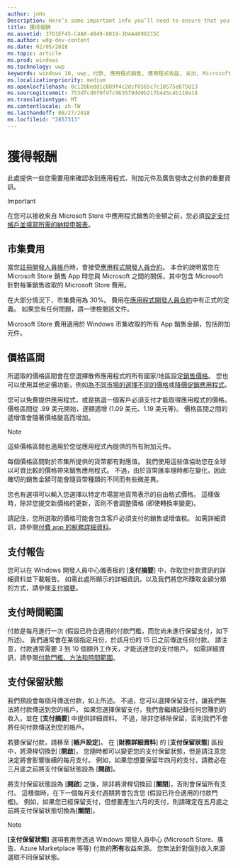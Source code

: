 ```yaml
---
author: jnHs
Description: Here’s some important info you’ll need to ensure that you receive payment for your apps, in-app products (IAPs), and advertising earnings.
title: 獲得報酬
ms.assetid: 37D1EF45-C4A8-4849-8819-3D4A4898215C
ms.author: wdg-dev-content
ms.date: 02/05/2018
ms.topic: article
ms.prod: windows
ms.technology: uwp
keywords: windows 10, uwp, 付款, 應用程式銷售, 應用程式收益, 支出, Microsoft Store 費用, 支付保留, 百分比
ms.localizationpriority: medium
ms.openlocfilehash: 0c128bedd1c889f4c2dcf0565c7c10575eb75013
ms.sourcegitcommit: 753dfcd0f9fdfc963579dd0b217b445c4b110a18
ms.translationtype: MT
ms.contentlocale: zh-TW
ms.lasthandoff: 08/27/2018
ms.locfileid: "2857313"
---
```

# <a name="getting-paid"></a>獲得報酬
此處提供一些您需要用來確認收到應用程式、附加元件及廣告營收之付款的重要資訊。

> [!IMPORTANT]
> 在您可以接收來自 Microsoft Store 中應用程式銷售的金額之前，您必須[設定支付帳戶並填寫所需的納稅申報表](setting-up-your-payout-account-and-tax-forms.md)。

## <a name="store-fee"></a>市集費用

當您[註冊開發人員帳戶](http://go.microsoft.com/fwlink/p/?LinkID=615100)時，會接受[應用程式開發人員合約](https://docs.microsoft.com/legal/windows/agreements/app-developer-agreement)。 本合約說明當您在 Microsoft Store 銷售 App 時您與 Microsoft 之間的關係，其中包含 Microsoft 針對每筆銷售收取的 Microsoft Store 費用。

在大部分情況下，市集費用為 30%。 費用在[應用程式開發人員合約](https://docs.microsoft.com/legal/windows/agreements/app-developer-agreement)中有正式的定義。 如果您有任何問題，請一律檢閱該文件。

Microsoft Store 費用適用於 Windows 市集收取的所有 App 銷售金額，包括附加元件。


## <a name="price-tiers"></a>價格區間

所選取的價格區間會在您選擇散佈應用程式的所有國家/地區設定[銷售價格](set-and-schedule-app-pricing.md#base-price)。 您也可以使用其他定價功能，例如[為不同市場的選擇不同的價格](set-and-schedule-app-pricing.md#override-base-price-for-specific-markets)或[降價促銷應用程式](put-apps-and-add-ons-on-sale.md)。

您可以免費提供應用程式，或是挑選一個客戶必須支付才能取得應用程式的價格。 價格區間從 .99 美元開始，逐額遞增 (1.09 美元、1.19 美元等)。 價格區間之間的遞增值會隨著價格變高而增加。

> [!NOTE] 
> 這些價格區間也適用於您從應用程式內提供的所有附加元件。

每個價格區間對於市集所提供的貨幣都有對應值。 我們使用這些值協助您在全球以可資比較的價格帶來銷售應用程式。 不過，由於貨幣匯率隨時都在變化，因此確切的銷售金額可能會隨貨幣種類的不同而有些微差異。

您也有選項可以輸入您選擇以特定市場當地貨幣表示的自由格式價格。 這樣做時，除非您提交新價格的更新，否則不會調整價格 (即使轉換率變更)。 

請記住，您所選取的價格可能會包含客戶必須支付的銷售或增值稅。 如需詳細資訊，請參閱[付費 app 的稅務詳細資料](tax-details-for-paid-apps.md)。


## <a name="payout-reporting"></a>支付報告

您可以在 Windows 開發人員中心儀表板的 [**支付摘要**] 中，存取您付款資訊的詳細資料並下載報告。 如需此處所顯示的詳細資訊，以及我們將您所賺取金額分類的方式，請參閱[支付摘要](payout-summary.md)。


## <a name="payout-timeframe"></a>支付時間範圍

付款是每月進行一次 (假設已符合適用的付款門檻，而您尚未進行保留支付，如下所述)。 我們通常會在某個指定月份，於該月份的 15 日之前傳送任何付款。 請注意，付款通常需要 3 到 10 個額外工作天，才能送達您的支付帳戶。 如需詳細資訊，請參閱[付款門檻、方法和時間範圍](payment-thresholds-methods-and-timeframes.md)。


##  <a name="payout-hold-status"></a>支付保留狀態

我們預設會每個月傳送付款，如上所述。 不過，您可以選擇保留支付，讓我們無法將付款傳送到您的帳戶。 如果您選擇保留支付，我們會繼續記錄任何您賺到的收入，並在 [**支付摘要**] 中提供詳細資料。 不過，除非您移除保留，否則我們不會將任何付款傳送到您的帳戶。 

若要保留付款，請移至 [**帳戶設定**]。 在 [**財務詳細資料**] 的 [**支付保留狀態**] 區段中，將滑桿切換到 [**開啟**]。 您隨時都可以變更您的支付保留狀態，但是請注意您決定將會影響後續的每月支付。 例如，如果您想要保留年四月的支付，請務必在三月底之前將支付保留狀態設為 [**開啟**]。

將支付保留狀態設為 [**開啟**] 之後，除非將滑桿切換回 [**關閉**]，否則會保留所有支付。 這樣做時，在下一個每月支付週期將會包含您 (假設已符合適用的付款門檻)。 例如，如果您已經保留支付，但想要產生六月的支付，則請確定在五月底之前將支付保留狀態切換為[**關閉**]。

> [!NOTE]
> **\[支付保留狀態\]** 選項套用至透過 Windows 開發人員中心 (Microsoft Store、廣告、Azure Marketplace 等等) 付款的**所有**收益來源。 您無法針對個別收入來源選取不同保留狀態。


 

 




